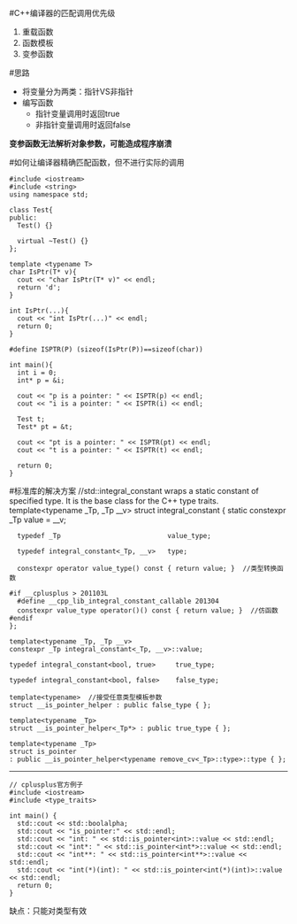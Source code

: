 #C++编译器的匹配调用优先级
1. 重载函数
2. 函数模板
3. 变参函数

#思路
* 将变量分为两类：指针VS非指针
* 编写函数
  * 指针变量调用时返回true
  * 非指针变量调用时返回false

__变参函数无法解析对象参数，可能造成程序崩溃__

#如何让编译器精确匹配函数，但不进行实际的调用

    #include <iostream>
    #include <string>
    using namespace std;
    
    class Test{
    public:
      Test() {}
    
      virtual ~Test() {}
    };
    
    template <typename T>
    char IsPtr(T* v){
      cout << "char IsPtr(T* v)" << endl;
      return 'd';
    }
    
    int IsPtr(...){
      cout << "int IsPtr(...)" << endl;
      return 0;
    }
    
    #define ISPTR(P) (sizeof(IsPtr(P))==sizeof(char))
    
    int main(){
      int i = 0;
      int* p = &i;
    
      cout << "p is a pointer: " << ISPTR(p) << endl;
      cout << "i is a pointer: " << ISPTR(i) << endl;
    
      Test t;
      Test* pt = &t;
      
      cout << "pt is a pointer: " << ISPTR(pt) << endl;
      cout << "t is a pointer: " << ISPTR(t) << endl;
    
      return 0;
    }

#标准库的解决方案
    //std::integral_constant wraps a static constant of specified type. It is the base class for the C++ type traits.
    template<typename _Tp, _Tp __v>
    struct integral_constant
    {
      static constexpr _Tp                  value = __v;

      typedef _Tp                           value_type;

      typedef integral_constant<_Tp, __v>   type;

      constexpr operator value_type() const { return value; }  //类型转换函数

    #if __cplusplus > 201103L
      #define __cpp_lib_integral_constant_callable 201304
      constexpr value_type operator()() const { return value; }  //仿函数
    #endif
    };
  
    template<typename _Tp, _Tp __v>
    constexpr _Tp integral_constant<_Tp, __v>::value;

    typedef integral_constant<bool, true>     true_type;

    typedef integral_constant<bool, false>    false_type;

    template<typename>  //接受任意类型模板参数
    struct __is_pointer_helper : public false_type { };

    template<typename _Tp>
    struct __is_pointer_helper<_Tp*> : public true_type { };

    template<typename _Tp>
    struct is_pointer
    : public __is_pointer_helper<typename remove_cv<_Tp>::type>::type { };
____

    // cplusplus官方例子
    #include <iostream>
    #include <type_traits>
    
    int main() {
      std::cout << std::boolalpha;
      std::cout << "is_pointer:" << std::endl;
      std::cout << "int: " << std::is_pointer<int>::value << std::endl;
      std::cout << "int*: " << std::is_pointer<int*>::value << std::endl;
      std::cout << "int**: " << std::is_pointer<int**>::value << std::endl;
      std::cout << "int(*)(int): " << std::is_pointer<int(*)(int)>::value << std::endl;
      return 0;
    }

缺点：只能对类型有效
